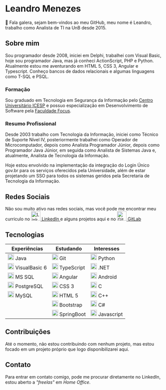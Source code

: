 # Leandro Menezes

👋 Fala galera, sejam bem-vindos ao meu GitHub, meu nome é Leandro, trabalho como Analista de TI na UnB desde 2015.

## Sobre mim

Sou programador desde 2008, iniciei em Delphi, trabalhei com Visual Basic, hoje sou programador Java, mas já conheci ActionScript, PHP e Python. Atualmente estou me aventurando em HTML 5, CSS 3, Angular e Typescript. Conheço bancos de dados relacionais e algumas linguagens como T-SQL e PSQL.

### Formação

Sou graduado em Tecnologia em Segurança da Informação pelo [Centro Universitário ICESP](https://www.linkedin.com/school/centrouniversitarioicesp/) e possuo especialização em Desenvolvimento de Software pela [Faculdade Focus](https://www.linkedin.com/school/faculdadefocus/).

### Resumo Profissional

Desde 2003 trabalho com Tecnologia da Informação, iniciei como Técnico de Suporte Nível IV, posteriormente trabalhei como Operador de Microcomputador, depois como Analista Programador Júnior, depois como Programador Java Júnior, em seguida como Analista de Sistemas Java e, atualmente, Analista de Tecnologia da Informação.

Hoje estou envolvido na implementação da integração do Login Único gov.br para os serviços oferecidos pela Universidade, além de estar projetando um SSO para todos os sistemas geridos pela Secretaria de Tecnologia da Informação.

## Redes Sociais

Não sou muito ativo nas redes sociais, mas você pode me encontrar meu curriculo no 
<a href="https://www.linkedin.com/in/leandromenezessilva" target="_blank" alt="LinkedIn">
    <img src="https://cdn.jsdelivr.net/gh/devicons/devicon/icons/linkedin/linkedin-original.svg" alt="LinkedIn" height="30" />
    LinkedIn
</a>
e alguns projetos aqui e no 
<a href="https://gitlab.com/Bambatera" target="_blank" alt="GitLab">
    <img src="https://cdn.jsdelivr.net/gh/devicons/devicon/icons/gitlab/gitlab-original.svg" alt="GitLab" height="30" />
    GitLab
</a> 


## Tecnologias

| Experiências | Estudando | Interesses |
| ------------ | --------- | ---------- |
| <img src="https://cdn.jsdelivr.net/gh/devicons/devicon/icons/java/java-original.svg" height="20" /> Java | <img src="https://cdn.jsdelivr.net/gh/devicons/devicon/icons/git/git-original.svg" height="20" /> Git | <img src="https://cdn.jsdelivr.net/gh/devicons/devicon/icons/python/python-original.svg" height="20" /> Python |
| <img src="https://cdn.jsdelivr.net/gh/devicons/devicon/icons/visualstudio/visualstudio-plain.svg" height="20" /> VisualBasic 6 | <img src="https://cdn.jsdelivr.net/gh/devicons/devicon/icons/typescript/typescript-original.svg" height="20" /> TypeScript | <img src="https://cdn.jsdelivr.net/gh/devicons/devicon/icons/dot-net/dot-net-original.svg" height="20" /> .NET |
| <img src="https://cdn.jsdelivr.net/gh/devicons/devicon/icons/microsoftsqlserver/microsoftsqlserver-plain.svg" height="20" /> MS SQL | <img src="https://cdn.jsdelivr.net/gh/devicons/devicon/icons/angularjs/angularjs-original.svg" height="20" /> Angular | <img src="https://cdn.jsdelivr.net/gh/devicons/devicon/icons/android/android-original.svg" height="20" /> Android |
| <img src="https://cdn.jsdelivr.net/gh/devicons/devicon/icons/postgresql/postgresql-original.svg" height="20" /> PostgreSQL | <img src="https://cdn.jsdelivr.net/gh/devicons/devicon/icons/css3/css3-original.svg" height="20" /> CSS 3 | <img src="https://cdn.jsdelivr.net/gh/devicons/devicon/icons/c/c-original.svg" height="20" /> C
| <img src="https://cdn.jsdelivr.net/gh/devicons/devicon/icons/mysql/mysql-original.svg" height="20" /> MySQL | <img src="https://cdn.jsdelivr.net/gh/devicons/devicon/icons/html5/html5-original.svg" height="20" /> HTML 5 | <img src="https://cdn.jsdelivr.net/gh/devicons/devicon/icons/cplusplus/cplusplus-original.svg" height="20" /> C++ |
|| <img src="https://cdn.jsdelivr.net/gh/devicons/devicon/icons/bootstrap/bootstrap-original.svg" height="20" /> Bootstrap | <img src="https://cdn.jsdelivr.net/gh/devicons/devicon/icons/csharp/csharp-original.svg" height="20" /> C#
|| <img src="https://cdn.jsdelivr.net/gh/devicons/devicon/icons/spring/spring-original.svg" height="20" /> SpringBoot | <img src="https://cdn.jsdelivr.net/gh/devicons/devicon/icons/javascript/javascript-original.svg" height="20" /> Javascript |

## Contribuições

Até o momento, não estou contribuindo com nenhum projeto, mas estou focado em um projeto próprio que logo disponibilizarei aqui.

## Contato

Para entrar em contato comigo, pode me procurar diretamente no LinkedIn, estou aberto a *"freelas"* em *Home Office*.

<!---
- 👋 Hi, I’m @Bambatera
- 👀 I’m interested in ...
- 🌱 I’m currently learning ...
- 💞️ I’m looking to collaborate on ...
- 📫 How to reach me ...


Bambatera/Bambatera is a ✨ special ✨ repository because its `README.md` (this file) appears on your GitHub profile.
You can click the Preview link to take a look at your changes.
--->
